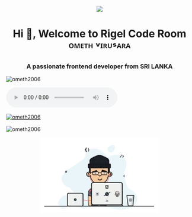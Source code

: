 
<p align=center width300>
<img src='https://i.ibb.co/LpZpzn7/r-1-modified.png'>
<p align =center/>
 <h1 align="center">Hi 👋, Welcome to Rigel Code Room ᴼᴹᴱᵀᴴ ᵛᴵᴿᵁˢᴬᴿᴬ</h1>
<h3 align="center">A passionate frontend developer from SRI LANKA</h3>

<p align="left"> <img src="https://komarev.com/ghpvc/?username=ometh2006&label=Profile%20views&color=0e75b6&style=flat" alt="ometh2006" /> </p>
<audio controls>
  <source src="https://www.mboxdrive.com/551a924d-130d-43cb-a1c7-8ee69800f494%20(1).mp3" type="audio/ogg">
</audio>
<p align="left"> <a href="https://github.com/ryo-ma/github-profile-trophy"><img src="https://github-profile-trophy.vercel.app/?username=ometh2006" alt="ometh2006" /></a> </p>



<p><img align="center" src="https://github-readme-streak-stats.herokuapp.com/?user=ometh2006&" alt="ometh2006" /></p>



  



<p align=center>
<img src="HG Data Base/ezgif.com-gif-maker (2).gif" width="320"/>
<p align=center>

